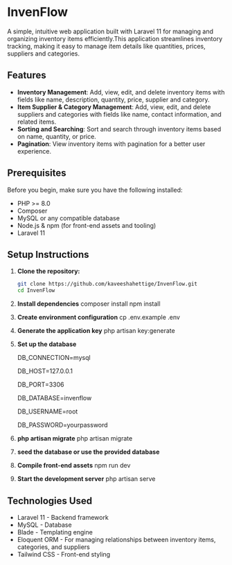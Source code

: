 # InvenFlow
A simple, intuitive web application built with Laravel 11 for managing and organizing inventory items efficiently.This application streamlines inventory tracking, making it easy to manage item details like quantities, prices, suppliers and categories.

## Features

- **Inventory Management**: Add, view, edit, and delete inventory items with fields like name, description, quantity, price, supplier and category.
- **Item Supplier & Category Management**: Add, view, edit, and delete suppliers and categories with fields like name, contact information,  and related items.
- **Sorting and Searching**: Sort and search through inventory items based on name, quantity, or price.
- **Pagination**: View inventory items with pagination for a better user experience.

## Prerequisites

Before you begin, make sure you have the following installed:

- PHP >= 8.0
- Composer
- MySQL or any compatible database
- Node.js & npm (for front-end assets and tooling)
- Laravel 11

## Setup Instructions

1. **Clone the repository:**

   ```bash
   git clone https://github.com/kaveeshahettige/InvenFlow.git
   cd InvenFlow

2. **Install dependencies**
    composer install
    npm install

3. **Create environment configuration**
    cp .env.example .env

4. **Generate the application key**
    php artisan key:generate

5. **Set up the database**

    DB_CONNECTION=mysql

    DB_HOST=127.0.0.1

    DB_PORT=3306

    DB_DATABASE=invenflow

    DB_USERNAME=root

    DB_PASSWORD=yourpassword

6. **php artisan migrate**
    php artisan migrate

7. **seed the database or use the provided database**    

7. **Compile front-end assets**
    npm run dev

8. **Start the development server**
    php artisan serve

## Technologies Used

- Laravel 11 - Backend framework
- MySQL - Database
- Blade - Templating engine
- Eloquent ORM - For managing relationships between inventory items, categories, and suppliers
- Tailwind CSS -  Front-end styling




